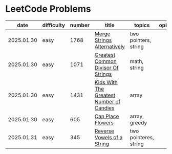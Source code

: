 # LeetCode Problems


|date|difficulty|number|title|topics|opinion|
|----|----------|------|-----|------|-------|
|2025.01.30|easy|1768|[Merge Strings Alternatively](easy/1768.cpp)|two pointers, string||
|2025.01.30|easy|1071|[Greatest Common Divisor Of Strings](easy/1071.cpp)|math, string||
|2025.01.30|easy|1431|[Kids With The Greatest Number of Candies](easy/1431.cpp)|array||
|2025.01.30|easy|605|[Can Place Flowers](easy/605.cpp)|array, greedy||
|2025.01.31|easy|345|[Reverse Vowels of a String](easy/345.cpp)|two pointeres, string||
